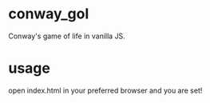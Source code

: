 # conway_gol
Conway's game of life in vanilla JS.

# usage 
open index.html in your preferred browser and you are set!


